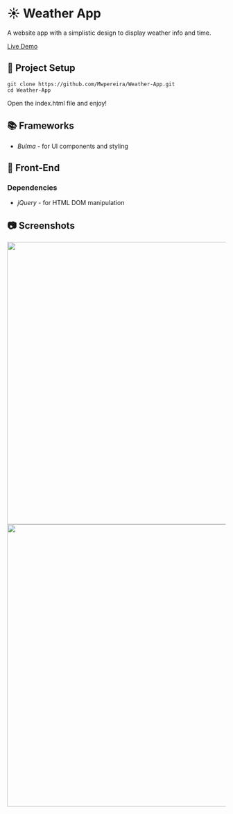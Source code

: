 # ☀ Weather App

A website app with a simplistic design to display weather info and time.

[Live Demo](https://weather.mwpereira.ca)

## 📐 Project Setup

```
git clone https://github.com/Mwpereira/Weather-App.git
cd Weather-App
```

Open the index.html file and enjoy!

## 📚 Frameworks

-   _Bulma_ - for UI components and styling

## 🎨 Front-End

### Dependencies

-   _jQuery_ - for HTML DOM manipulation

## 📷 Screenshots

<img src="/public/screenshots/image0.png" width="650x50">
<img src="/public/screenshots/image1.png" width="650x50">
